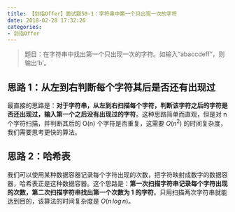```yaml
---
title: 【剑指Offer】面试题50-1：字符串中第一个只出现一次的字符
date: 2018-02-28 17:32:26
categories:
- 剑指Offer
---
```


> 题目：在字符串中找出第一个只出现一次的字符。如输入“abaccdeff”，则输出‘b’。

## 思路 1：从左到右判断每个字符其后是否还有出现过

最直接的思路是：**对于字符串，从左到右扫描每个字符，判断该字符之后的字符是否还出现过，输入第一个之后没有出现过的字符**。这种思路简单而直观，但是对 n 个字符扫描，并判断其后的 O(n) 个字符是否重复，这需要 $O(n^2)$ 的时间复杂度，我们需要思考更快的算法。

## 思路 2：哈希表

我们可以使用某种数据容器记录每个字符出现的次数，把字符映射成数字的数据容器，哈希表正是这种数据容器。这个思路是：**第一次扫描字符串记录每个字符出现的次数，第二次扫描字符串找出第一个次数为 1 的字符**。只用扫描两次字符串就能达到目的，该算法的时间复杂度是 $O(n\,log\,n)$。